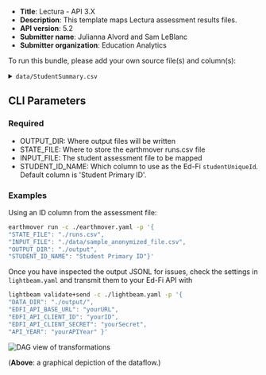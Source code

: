 * **Title**: Lectura - API 3.X
* **Description**: This template maps Lectura assessment results files. 
* **API version**: 5.2
* **Submitter name**: Julianna Alvord and Sam LeBlanc
* **Submitter organization**: Education Analytics

To run this bundle, please add your own source file(s) and column(s):
<details>
<summary><code>data/StudentSummary.csv</code></summary>
</details>


## CLI Parameters

### Required
- OUTPUT_DIR: Where output files will be written
- STATE_FILE: Where to store the earthmover runs.csv file
- INPUT_FILE: The student assessment file to be mapped
- STUDENT_ID_NAME: Which column to use as the Ed-Fi `studentUniqueId`. Default column is 'Student Primary ID'.

### Examples
Using an ID column from the assessment file:
```bash
earthmover run -c ./earthmover.yaml -p '{
"STATE_FILE": "./runs.csv",
"INPUT_FILE": "./data/sample_anonymized_file.csv",
"OUTPUT_DIR": "./output",
"STUDENT_ID_NAME": "Student Primary ID"}'
```

Once you have inspected the output JSONL for issues, check the settings in `lightbeam.yaml` and transmit them to your Ed-Fi API with
```bash
lightbeam validate+send -c ./lightbeam.yaml -p '{
"DATA_DIR": "./output/",
"EDFI_API_BASE_URL": "yourURL",
"EDFI_API_CLIENT_ID": "yourID",
"EDFI_API_CLIENT_SECRET": "yourSecret",
"API_YEAR": "yourAPIYear" }'
```

![DAG view of transformations](graph.png)

(**Above**: a graphical depiction of the dataflow.)